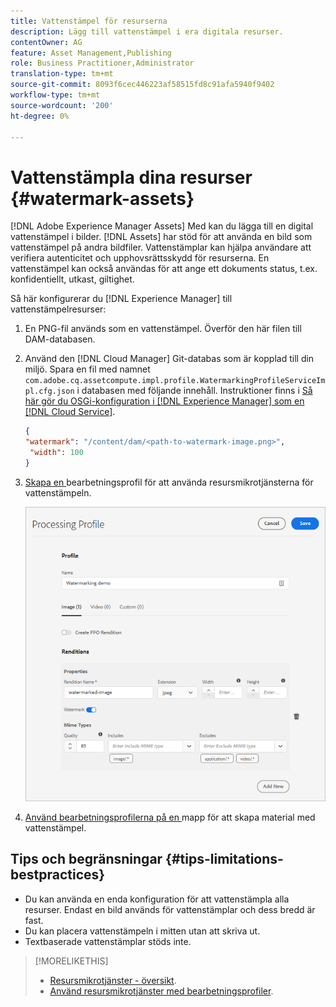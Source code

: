 ```yaml
---
title: Vattenstämpel för resurserna
description: Lägg till vattenstämpel i era digitala resurser.
contentOwner: AG
feature: Asset Management,Publishing
role: Business Practitioner,Administrator
translation-type: tm+mt
source-git-commit: 8093f6cec446223af58515fd8c91afa5940f9402
workflow-type: tm+mt
source-wordcount: '200'
ht-degree: 0%

---
```



# Vattenstämpla dina resurser {#watermark-assets}

[!DNL Adobe Experience Manager Assets] Med kan du lägga till en digital vattenstämpel i bilder. [!DNL Assets] har stöd för att använda en bild som vattenstämpel på andra bildfiler. Vattenstämplar kan hjälpa användare att verifiera autenticitet och upphovsrättsskydd för resurserna. En vattenstämpel kan också användas för att ange ett dokuments status, t.ex. konfidentiellt, utkast, giltighet.

Så här konfigurerar du [!DNL Experience Manager] till vattenstämpelresurser:

1. En PNG-fil används som en vattenstämpel. Överför den här filen till DAM-databasen.

1. Använd den [!DNL Cloud Manager] Git-databas som är kopplad till din miljö. Spara en fil med namnet `com.adobe.cq.assetcompute.impl.profile.WatermarkingProfileServiceImpl.cfg.json` i databasen med följande innehåll. Instruktioner finns i [Så här gör du OSGi-konfiguration i [!DNL Experience Manager] som en [!DNL Cloud Service]](/help/implementing/deploying/configuring-osgi.md).

   ```json
   {
   "watermark": "/content/dam/<path-to-watermark-image.png>",
    "width": 100
   }
   ```

1. [Skapa en ](/help/assets/asset-microservices-configure-and-use.md#create-custom-profile) bearbetningsprofil för att använda resursmikrotjänsterna för vattenstämpeln.

   ![Resursbearbetningsprofil för att skapa vattenstämpel](assets/watermark-processing-profile.png)

1. [Använd bearbetningsprofilerna på en ](/help/assets/asset-microservices-configure-and-use.md#use-profiles) mapp för att skapa material med vattenstämpel.

## Tips och begränsningar {#tips-limitations-bestpractices}

* Du kan använda en enda konfiguration för att vattenstämpla alla resurser. Endast en bild används för vattenstämplar och dess bredd är fast.
* Du kan placera vattenstämpeln i mitten utan att skriva ut.
* Textbaserade vattenstämplar stöds inte.

>[!MORELIKETHIS]
>
>* [Resursmikrotjänster - översikt](/help/assets/asset-microservices-overview.md).
>* [Använd resursmikrotjänster med bearbetningsprofiler](/help/assets/asset-microservices-configure-and-use.md).

